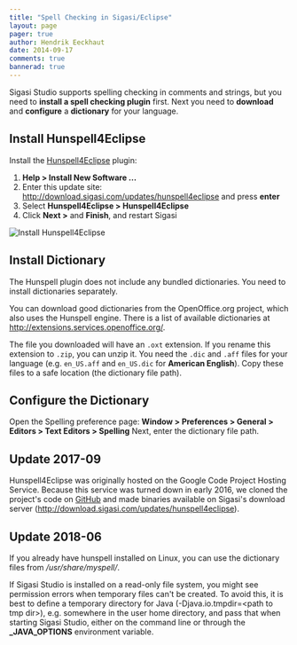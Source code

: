 ```yaml
---
title: "Spell Checking in Sigasi/Eclipse"
layout: page
pager: true
author: Hendrik Eeckhaut
date: 2014-09-17
comments: true
bannerad: true
---
```



Sigasi Studio supports spelling checking in comments and strings, but you need to **install a spell checking plugin** first.
Next you need to **download** and **configure** a **dictionary** for your language.

## Install Hunspell4Eclipse


Install the [Hunspell4Eclipse](http://code.google.com/p/hunspell4eclipse) plugin:

1. **Help > Install New Software ...**
2. Enter this update site: <http://download.sigasi.com/updates/hunspell4eclipse> and press **enter**
3. Select **Hunspell4Eclipse > Hunspell4Eclipse**
4. Click **Next >** and **Finish**, and restart Sigasi

![Install Hunspell4Eclipse](/img/tech/install_spelling.png)

## Install Dictionary

The Hunspell plugin does not include any bundled dictionaries. You need to install dictionaries separately.

You can download good dictionaries from the OpenOffice.org project, which also uses the Hunspell engine.
There is a list of available dictionaries at <http://extensions.services.openoffice.org/>.

The file you downloaded will have an `.oxt` extension. If you rename this extension to `.zip`, you can unzip it.
You need the `.dic` and `.aff` files for your language (e.g. `en_US.aff` and `en_US.dic` for **American English**).
Copy these files to a safe location (the dictionary file path).

## Configure the Dictionary

Open the Spelling preference page:
**Window > Preferences > General > Editors > Text Editors > Spelling**
Next, enter the dictionary file path.

## Update 2017-09

Hunspell4Eclipse was originally hosted on the Google Code Project Hosting Service.
Because this service was turned down in early 2016, we cloned the project's code on
[GitHub](https://github.com/heeckhau/hunspell4eclipse) and made binaries available on
Sigasi's download server (<http://download.sigasi.com/updates/hunspell4eclipse>).

## Update 2018-06

If you already have hunspell installed on Linux, you can use the dictionary files from */usr/share/myspell/*.

If Sigasi Studio is installed on a read-only file system, you might see permission
errors when temporary files can't be created.
To avoid this, it is best to define a temporary directory for Java
(-Djava.io.tmpdir=<path to tmp dir\>), e.g. somewhere in the user home directory,
and pass that when starting Sigasi Studio, either on the command line or through
the **_JAVA_OPTIONS** environment variable.

